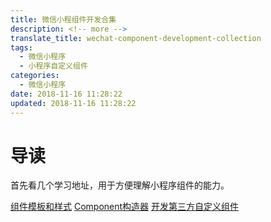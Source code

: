```yaml
---
title: 微信小程组件开发合集
description: <!-- more -->
translate_title: wechat-component-development-collection
tags:
  - 微信小程序
  - 小程序自定义组件
categories:
  - 微信小程序
date: 2018-11-16 11:28:22
updated: 2018-11-16 11:28:22
---
```


# 导读
首先看几个学习地址，用于方便理解小程序组件的能力。

[组件模板和样式](https://developers.weixin.qq.com/miniprogram/dev/framework/custom-component/wxml-wxss.html)
[Component构造器](https://developers.weixin.qq.com/miniprogram/dev/framework/custom-component/component.html)
[开发第三方自定义组件](https://developers.weixin.qq.com/miniprogram/dev/framework/custom-component/trdparty.html)
